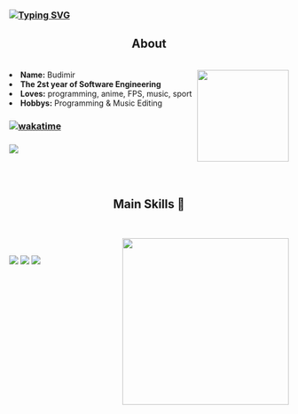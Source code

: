 ### [![Typing SVG](https://readme-typing-svg.demolab.com?font=Fira+Code&weight=500&pause=1000&color=80F7C4&random=false&width=435&lines=Hi%2C+I'm+django)](https://git.io/typing-svg)

<div>
<h2 align="center">  About  </h2>
  <br>
  <div align="center">
<img src="https://media1.tenor.com/m/A15H8E1VUh8AAAAC/github-cat.gif" height="165px" align="right">
  </div>
<li>
 <b>Name:</b> Budimir 
</li>
<li>
 <b>The 2st year of Software Engineering</b>  
<li>
<b>Loves:</b> programming, anime, FPS, music, sport
</li>
<li>
<b>Hobbys:</b> Programming & Music Editing
</li>

### [![wakatime](https://wakatime.com/badge/user/018be3b7-2169-4818-a96c-8487b4eb26f4.svg)](https://wakatime.com/@018be3b7-2169-4818-a96c-8487b4eb26f4)


### <a href="https://thunderskill.com/en/stat/Lucky_Groll" target="_blank"><img src="https://thunderskill.com/userbars/l/u/Lucky_Groll/en-1-combined-r.png"></a>
<br><br>
</div>
<div>
<h2 align="center">           Main Skills 📇  </h2>
 <br>
<p>
  <div align="center">

<img src="[https://www.icegif.com/wp-content/uploads/2023/03/icegif-1711.gif](https://tenor.com/ru/view/github-cat-kitty-waiting-loading-gif-25774588)" align="right" width="300px">
  </div>
</div>
<div>
  <br>
  
![](http://github-profile-summary-cards.vercel.app/api/cards/profile-details?username=django228&theme=aura)
![](http://github-profile-summary-cards.vercel.app/api/cards/repos-per-language?username=django228&theme=aura)
![](http://github-profile-summary-cards.vercel.app/api/cards/stats?username=django228&theme=aura)


